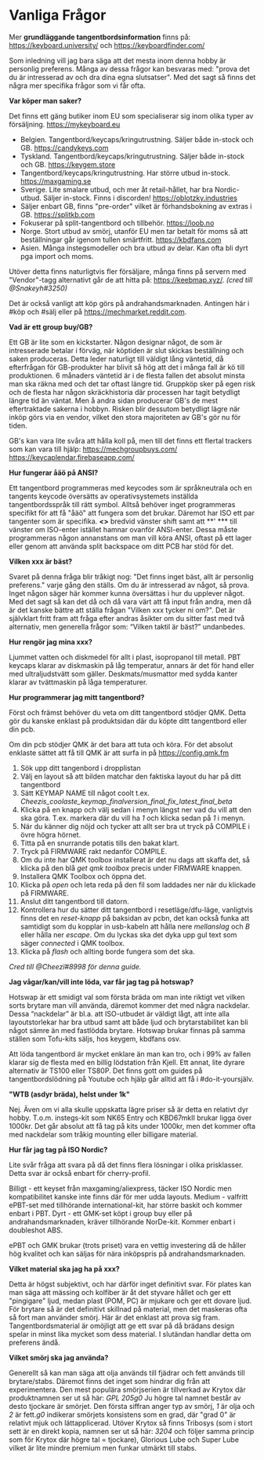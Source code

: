 # Vanliga Frågor


Mer **grundläggande tangentbordsinformation** finns på: <https://keyboard.university/> och <https://keyboardfinder.com/>

Som inledning vill jag bara säga att det mesta inom denna hobby är personlig preferens. Många av dessa frågor kan besvaras med: "prova det du är intresserad av och dra dina egna slutsatser". Med det sagt så finns det några mer specifika frågor som vi får ofta.

__**Var köper man saker?**__

Det finns ett gäng butiker inom EU som specialiserar sig inom olika typer av försäljning.
<https://mykeyboard.eu>
 - Belgien. Tangentbord/keycaps/kringutrustning. Säljer både in-stock och GB.
<https://candykeys.com>
 - Tyskland. Tangentbord/keycaps/kringutrustning. Säljer både in-stock och GB.
<https://keygem.store>
 - Tangentbord/keycaps/kringutrustning. Har större utbud in-stock.
<https://maxgaming.se>
 - Sverige. Lite smalare utbud, och mer åt retail-hållet, har bra Nordic-utbud. Säljer in-stock. Finns i discorden!
<https://oblotzky.industries>
 - Säljer enbart GB, finns "pre-order" vilket är förhandsbokning av extras i GB.
<https://splitkb.com>
 - Fokuserar på split-tangentbord och tillbehör.
<https://loob.no>
 - Norge. Stort utbud av smörj, utanför EU men tar betalt för moms så att beställningar går igenom tullen smärtfritt.
<https://kbdfans.com>
 - Asien. Många instegsmodeller och bra utbud av delar. Kan ofta bli dyrt pga import och moms.

Utöver detta finns naturligtvis fler försäljare, många finns på servern med "Vendor"-tagg alternativt går de att hitta på: <https://keebmap.xyz/>. *(cred till @Snakeyh#3250)*

Det är också vanligt att köp görs på andrahandsmarknaden. Antingen här i #köp och #sälj eller på <https://mechmarket.reddit.com>.

__**Vad är ett group buy/GB?**__

Ett GB är lite som en kickstarter. Någon designar något, de som är intresserade betalar i förväg, när köptiden är slut skickas beställning och saken produceras.
Detta leder naturligt till väldigt lång väntetid, då efterfrågan för GB-produkter har blivit så hög att det i många fall är kö till produktionen. 6 månaders väntetid är i de flesta fallen det absolut minsta man ska räkna med och det tar oftast längre tid.
Gruppköp sker på egen risk och de flesta har någon skräckhistoria där processen har tagit betydligt längre tid än väntat. Men å andra sidan producerar GB's de mest eftertraktade sakerna i hobbyn. Risken blir dessutom betydligt lägre när inköp görs via en vendor, vilket den stora majoriteten av GB's gör nu för tiden.

GB's kan vara lite svåra att hålla koll på, men till det finns ett flertal trackers som kan vara till hjälp:
<https://mechgroupbuys.com/>
<https://keycaplendar.firebaseapp.com/>

__**Hur fungerar åäö på ANSI?**__

Ett tangentbord programmeras med keycodes som är språkneutrala och en tangents keycode översätts av operativsystemets inställda tangentbordsspråk till rätt symbol. Alltså behöver inget programmeras specifikt för att få "åäö" att fungera som det brukar.
Däremot har ISO ett par tangenter som är specifika. **<>** bredvid vänster shift samt att **' *** till vänster om ISO-enter istället hamnar ovanför ANSI-enter. Dessa måste programmeras någon annanstans om man vill köra ANSI, oftast på ett lager eller genom att använda split backspace om ditt PCB har stöd för det.

__**Vilken xxx är bäst?**__

Svaret på denna fråga blir tråkigt nog: "Det finns inget bäst, allt är personlig preferens." varje gång den ställs. Om du är intresserad av något, så prova. Inget någon säger här kommer kunna översättas i hur du upplever något.
Med det sagt så kan det då och då vara värt att få input från andra, men då är det kanske bättre att ställa frågan "Vilken xxx tycker ni om?". Det är självklart fritt fram att fråga efter andras åsikter om du sitter fast med två alternativ, men generella frågor som: “Vilken taktil är bäst?” undanbedes.

__**Hur rengör jag mina xxx?**__

Ljummet vatten och diskmedel för allt i plast, isopropanol till metall.
PBT keycaps klarar av diskmaskin på låg temperatur, annars är det för hand eller med ultraljudstvätt som gäller.
Deskmats/musmattor med sydda kanter klarar av tvättmaskin på låga temperaturer.

__**Hur programmerar jag mitt tangentbord?**__

Först och främst behöver du veta om ditt tangentbord stödjer QMK. Detta gör du kanske enklast på produktsidan där du köpte ditt tangentbord eller din pcb. 

Om din pcb stödjer QMK är det bara att tuta och köra. För det absolut enklaste sättet att få till QMK är att surfa in på <https://config.qmk.fm>

1. Sök upp ditt tangenbord i dropplistan
2. Välj en layout så att bilden matchar den faktiska layout du har på ditt tangentbord
3. Sätt KEYMAP NAME till något coolt t.ex. *Cheezis_coolaste_keymap_finalversion_final_fix_latest_final_beta*
4. Klicka på en knapp och välj sedan i menyn längst ner vad du vill att den ska göra. T.ex. markera där du vill ha *1* och klicka sedan på *1* i menyn.
5. När du känner dig nöjd och tycker att allt ser bra ut tryck på COMPILE i övre högra hörnet.
6. Titta på en snurrande potatis tills den bakat klart.
7. Tryck på FIRMWARE rakt nedanför COMPILE.
8. Om du inte har QMK toolbox installerat är det nu dags att skaffa det, så klicka på den blå *get qmk toolbox* precis under FIRMWARE knappen.
9. Installera QMK Toolbox och öppna det.
10. Klicka på *open* och leta reda på den fil som laddades ner när du klickade på FIRMWARE.
11. Anslut ditt tangentbord till datorn.
12. Kontrollera hur du sätter ditt tangentbord i resetläge/dfu-läge, vanligtvis finns det en *reset-knapp* på baksidan av pcbn, det kan också funka att samtidigt som du kopplar in usb-kabeln att hålla nere *mellanslag* och *B* eller hålla ner *escape*. Om du lyckas ska det dyka upp gul text som säger *connected* i QMK toolbox.
13. Klicka på *flash* och allting borde fungera som det ska.

*Cred till @Cheezï#8998 för denna guide.*

__**Jag vågar/kan/vill inte löda, var får jag tag på hotswap?**__

Hotswap är ett smidigt val som första bräda om man inte riktigt vet vilken sorts brytare man vill använda, däremot kommer det med några nackdelar.
Dessa “nackdelar” är bl.a. att ISO-utbudet är väldigt lågt, att inte alla layoutstorlekar har bra utbud samt att både ljud och brytarstabilitet kan bli något sämre än med fastlödda brytare.
Hotswap brukar finnas på samma ställen som Tofu-kits säljs, hos keygem, kbdfans osv.
 
Att löda tangentbord är mycket enklare än man kan tro, och i 99% av fallen klarar sig de flesta med en billig lödstation från Kjell. Ett annat, lite dyrare alternativ är TS100 eller TS80P. Det finns gott om guides på tangentbordslödning på Youtube och hjälp går alltid att få i #do-it-yoursjälv.

__**"WTB (asdyr bräda), helst under 1k"**__

Nej. Även om vi alla skulle uppskatta lägre priser så är detta en relativt dyr hobby. T.o.m. instegs-kit som NK65 Entry och KBD67mkII brukar ligga över 1000kr. Det går absolut att få tag på kits under 1000kr, men det kommer ofta med nackdelar som tråkig mounting eller billigare material.

__**Hur får jag tag på ISO Nordic?**__

Lite svår fråga att svara på då det finns flera lösningar i olika prisklasser. Detta svar är också enbart för cherry-profil.

Billigt - ett keyset från maxgaming/aliexpress, täcker ISO Nordic men kompatibilitet kanske inte finns där för mer udda layouts.
Medium - valfritt ePBT-set med tillhörande international-kit, har större baskit och kommer enbart i PBT.
Dyrt - ett GMK-set köpt i group buy eller på andrahandsmarknaden, kräver tillhörande NorDe-kit. Kommer enbart i doubleshot ABS.

ePBT och GMK brukar (trots priset) vara en vettig investering då de håller hög kvalitet och kan säljas för nära inköpspris på andrahandsmarknaden.

__**Vilket material ska jag ha på xxx?**__

Detta är högst subjektivt, och har därför inget definitivt svar.
För plates kan man säga att mässing och kolfiber är åt det styvare hållet och ger ett "pingigare" ljud, medan plast (POM, PC) är mjukare och ger ett dovare ljud.
För brytare så är det definitivt skillnad på material, men det maskeras ofta så fort man använder smörj. Här är det enklast att prova sig fram.
Tangentbordsmaterial är omöjligt att ge ett svar på då brädans design spelar in minst lika mycket som dess material. I slutändan handlar detta om preferens ändå.

__**Vilket smörj ska jag använda?**__

Generellt så kan man säga att olja används till fjädrar och fett används till brytare/stabs. Däremot finns det inget som hindrar dig från att experimentera.
Den mest populära smörjserien är tillverkad av Krytox där produktnamnen ser ut så här:
*GPL 205g0*
Ju högre tal namnet består av desto tjockare är smörjet. Den första siffran anger typ av smörj, *1* är olja och *2* är fett.*g0* indikerar smörjets konsistens som en grad, där "grad 0" är relativt mjuk och lättapplicerad.
Utöver Krytox så finns Tribosys (som i stort sett är en direkt kopia, namnen ser ut så här: *3204* och följer samma princip som för Krytox där högre tal = tjockare), Glorious Lube och Super Lube vilket är lite mindre premium men funkar utmärkt till stabs.
